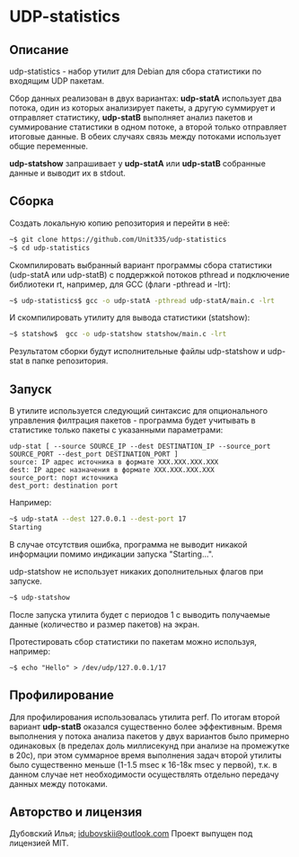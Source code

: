 # UDP-statistics
## Описание

udp-statistics - набор утилит для Debian для сбора статистики по входящим UDP пакетам.

Сбор данных реализован в двух вариантах: **udp-statA** использует два потока, один из которых анализирует пакеты, а другую суммирует и отправляет статистику, **udp-statB** выполняет анализ пакетов и суммирование статистики в одном потоке, а второй только отправляет итоговые данные. В обеих случаях связь между потоками использует общие переменные.

**udp-statshow** запрашивает у **udp-statA** или **udp-statB** собранные данные и выводит их в stdout. 



## Сборка
Создать локальную копию репозитория и перейти в неё:
```sh
~$ git clone https://github.com/Unit335/udp-statistics
~$ cd udp-statistics
```
Скомпилировать выбранный вариант программы сбора статистики (udp-statA или udp-statB) с поддержкой потоков pthread и подключение библиотеки rt, например, для GCC (флаги -pthread и -lrt):
```sh
~$ udp-statistics$ gcc -o udp-statA -pthread udp-statA/main.c -lrt
```
И скомпилировать утилиту для вывода статистики (statshow):
```sh
~$ statshow$  gcc -o udp-statshow statshow/main.c -lrt
```
Результатом сборки будут исполнительные файлы udp-statshow и udp-stat в папке репозитория.

## Запуск
В утилите используется следующий синтаксис для опционального управления филтрация пакетов - программа будет учитывать в статистике только пакеты с указанными параметрами:
```
udp-stat [ --source SOURCE_IP --dest DESTINATION_IP --source_port SOURCE_PORT --dest_port DESTINATION_PORT ]
source: IP адрес источника в формате XXX.XXX.XXX.XXX
dest: IP адрес назначения в формате XXX.XXX.XXX.XXX 
source_port: порт источника
dest_port: destination port
```
Например:
```sh
~$ udp-statA --dest 127.0.0.1 --dest-port 17
Starting
```
В случае отсутствия ошибка, программа не выводит никакой информации помимо индикации запуска "Starting...".

udp-statshow не использует никаких дополнительных флагов при запуске.
```sh
~$ udp-statshow 
```
После запуска утилита будет с периодов 1 с выводить получаемые данные (количество и размер пакетов) на экран.

Протестировать сбор статистики по пакетам можно используя, например:
```
~$ echo "Hello" > /dev/udp/127.0.0.1/17
``` 

## Профилирование
Для профилирования использовалась утилита perf. По итогам второй вариант **udp-statB** оказался существенно более эффективным. Время выполнения у потока анализа пакетов у двух вариантов было примерно одинаковых (в пределах доль миллисекунд при анализе на промежутке в 20с), при этом суммарное время выполнения задач второй утилиты было существенно меньше (1-1.5 msec к 16-18к msec у первой), т.к. в данном случае нет необходимости осуществлять отдельно передачу данных между потоками. 

## Авторство и лицензия
Дубовский Илья; idubovskii@outlook.com
Проект выпущен под лицензией MIT.
